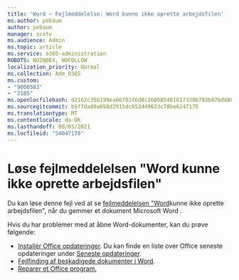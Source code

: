 ```yaml
---
title: 'Word – Fejlmeddelelse: Word kunne ikke oprette arbejdsfilen'
ms.author: pebaum
author: pebaum
manager: scotv
ms.audience: Admin
ms.topic: article
ms.service: o365-administration
ROBOTS: NOINDEX, NOFOLLOW
localization_priority: Normal
ms.collection: Adm_O365
ms.custom:
- "9000583"
- "3185"
ms.openlocfilehash: d2162c35b199ea66703f6d8c260585481617339b793b07bd4800f3125f942dd5
ms.sourcegitcommit: b5f7da89a650d2915dc652449623c78be6247175
ms.translationtype: MT
ms.contentlocale: da-DK
ms.lasthandoff: 08/05/2021
ms.locfileid: "54047178"
---
```

# <a name="resolve-the-word-could-not-create-the-work-file-error-message"></a>Løse fejlmeddelelsen "Word kunne ikke oprette arbejdsfilen"

Du kan løse denne fejl ved at se [fejlmeddelelsen "Word](https://docs.microsoft.com/office/troubleshoot/word/word-could-not-create-the-work-file)kunne ikke oprette arbejdsfilen", når du gemmer et dokument Microsoft Word .

Hvis du har problemer med at åbne Word-dokumenter, kan du prøve følgende:

- [Installér Office opdateringer](https://support.office.com/article/2ab296f3-7f03-43a2-8e50-46de917611c5). Du kan finde en liste over Office seneste opdateringer under [Seneste opdateringer](https://docs.microsoft.com/officeupdates/office-updates-msi).
- [Fejlfinding af beskadigede dokumenter i Word](https://docs.microsoft.com/office/troubleshoot/word/damaged-documents-in-word).
- [Reparer et Office program.](https://support.office.com/Article/Repair-an-Office-application-7821d4b6-7c1d-4205-aa0e-a6b40c5bb88b)